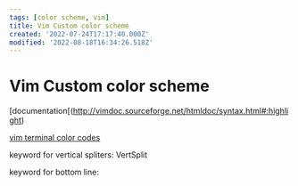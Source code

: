 ```yaml
---
tags: [color scheme, vim]
title: Vim Custom color scheme
created: '2022-07-24T17:17:40.000Z'
modified: '2022-08-18T16:34:26.518Z'
---
```


# Vim Custom color scheme

[documentation[(http://vimdoc.sourceforge.net/htmldoc/syntax.html#:highlight)

[vim terminal color codes](https://www.ditig.com/256-colors-cheat-sheet)

keyword for vertical spliters:
VertSplit

keyword for bottom line:
